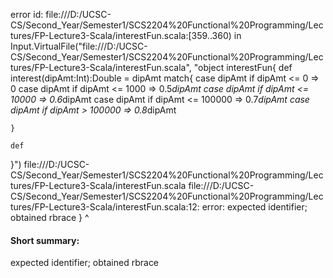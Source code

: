 error id: file:///D:/UCSC-CS/Second_Year/Semester1/SCS2204%20Functional%20Programming/Lectures/FP-Lecture3-Scala/interestFun.scala:[359..360) in Input.VirtualFile("file:///D:/UCSC-CS/Second_Year/Semester1/SCS2204%20Functional%20Programming/Lectures/FP-Lecture3-Scala/interestFun.scala", "object interestFun{
    def interest(dipAmt:Int):Double = dipAmt match{
        case dipAmt if dipAmt <= 0 => 0
        case dipAmt if dipAmt <= 1000 => 0.5*dipAmt
        case dipAmt if dipAmt <= 10000 => 0.6*dipAmt
        case dipAmt if dipAmt <= 100000 => 0.7*dipAmt
        case dipAmt if dipAmt > 100000 => 0.8*dipAmt
        
    }

    def
}")
file:///D:/UCSC-CS/Second_Year/Semester1/SCS2204%20Functional%20Programming/Lectures/FP-Lecture3-Scala/interestFun.scala
file:///D:/UCSC-CS/Second_Year/Semester1/SCS2204%20Functional%20Programming/Lectures/FP-Lecture3-Scala/interestFun.scala:12: error: expected identifier; obtained rbrace
}
^
#### Short summary: 

expected identifier; obtained rbrace